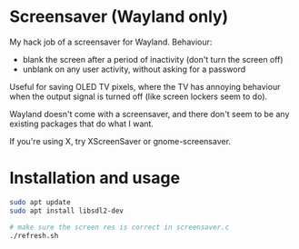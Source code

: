 # Screensaver (Wayland only)

My hack job of a screensaver for Wayland. Behaviour:

- blank the screen after a period of inactivity (don't turn the screen off)
- unblank on any user activity, without asking for a password

Useful for saving OLED TV pixels, where the TV has annoying behaviour
when the output signal is turned off (like screen lockers seem to do).

Wayland doesn't come with a screensaver, and there don't seem to be any
existing packages that do what I want.

If you're using X, try XScreenSaver or gnome-screensaver.

# Installation and usage
```sh
sudo apt update
sudo apt install libsdl2-dev

# make sure the screen res is correct in screensaver.c
./refresh.sh
```
